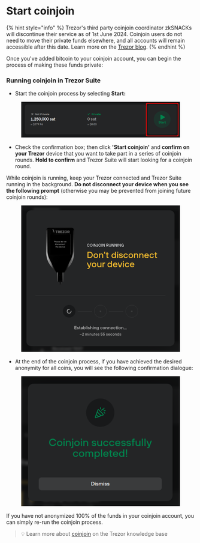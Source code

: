 # Start coinjoin

{% hint style="info" %}
Trezor's third party coinjoin coordinator zkSNACKs will discontinue their service as of 1st June 2024. Coinjoin users do not need to move their private funds elsewhere, and all accounts will remain accessible after this date. Learn more on the [Trezor blog](https://blog.trezor.io/important-update-transitioning-from-coinjoin-in-trezor-suite-9dfc63d2662f).
{% endhint %}

Once you've added bitcoin to your coinjoin account, you can begin the process of making these funds private:

### Running coinjoin in Trezor Suite

* Start the coinjoin process by selecting **Start:**

<figure><img src="../../../.gitbook/assets/CJ-account-ready_NEW-HL.png" alt=""><figcaption></figcaption></figure>

* Check the confirmation box; then click **'Start coinjoin'** and **confirm on your Trezor** device that you want to take part in a series of coinjoin rounds. **Hold to confirm** and Trezor Suite will start looking for a coinjoin round.

While coinjoin is running, keep your Trezor connected and Trezor Suite running in the background. **Do not disconnect your device when you see the following prompt** (otherwise you may be prevented from joining future coinjoin rounds):

<figure><img src="../../../.gitbook/assets/Start-CJ-keep-connected.png" alt=""><figcaption></figcaption></figure>

* At the end of the coinjoin process, if you have achieved the desired anonymity for all coins, you will see the following confirmation dialogue:

<figure><img src="../../../.gitbook/assets/Start-CJ-end-success.png" alt=""><figcaption></figcaption></figure>

If you have not anonymized 100% of the funds in your coinjoin account, you can simply re-run the coinjoin process.

> 💡 Learn more about [coinjoin](https://trezor.io/learn/a/coinjoin-in-trezor-suite) on the Trezor knowledge base
